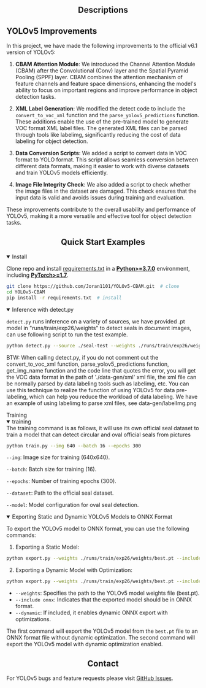 ## <div align="center">Descriptions</div>

## YOLOv5 Improvements

In this project, we have made the following improvements to the official v6.1 version of YOLOv5:

1. **CBAM Attention Module**: We introduced the Channel Attention Module (CBAM) after the Convolutional (Conv) layer and the Spatial Pyramid Pooling (SPPF) layer. CBAM combines the attention mechanism of feature channels and feature space dimensions, enhancing the model's ability to focus on important regions and improve performance in object detection tasks.

2. **XML Label Generation**: We modified the detect code to include the `convert_to_voc_xml` function and the `parse_yolov5_predictions` function. These additions enable the use of the pre-trained model to generate VOC format XML label files. The generated XML files can be parsed through tools like labelimg, significantly reducing the cost of data labeling for object detection.

3. **Data Conversion Scripts**: We added a script to convert data in VOC format to YOLO format. This script allows seamless conversion between different data formats, making it easier to work with diverse datasets and train YOLOv5 models efficiently.

4. **Image File Integrity Check**: We also added a script to check whether the image files in the dataset are damaged. This check ensures that the input data is valid and avoids issues during training and evaluation.

These improvements contribute to the overall usability and performance of YOLOv5, making it a more versatile and effective tool for object detection tasks.
## <div align="center">Quick Start Examples</div>

<details open>
<summary>Install</summary>

Clone repo and install [requirements.txt](https://github.com/ultralytics/yolov5/blob/master/requirements.txt) in a
[**Python>=3.7.0**](https://www.python.org/) environment, including
[**PyTorch>=1.7**](https://pytorch.org/get-started/locally/).

```bash
git clone https://github.com/Joran1101/YOLOv5-CBAM.git  # clone
cd YOLOv5-CBAM
pip install -r requirements.txt  # install
```
</details>

<details open>
<summary>Inference with detect.py</summary>

`detect.py` runs inference on a variety of sources, we have provided .pt model in "runs/train/exp26/weights" to detect seals in document images, can use following script to run the test example.
```bash
python detect.py --source ./seal-test --weights ./runs/train/exp26/weights/best.pt
```
BTW: When calling detect.py, if you do not comment out the convert_to_voc_xml function, parse_yolov5_predictions function, get_img_name function and the code line that quotes the error, you will get the VOC data format in the path of './data-gen/xml' xml file, the xml file can be normally parsed by data labeling tools such as labelimg, etc. You can use this technique to realize the function of using YOLOv5 for data pre-labeling, which can help you reduce the workload of data labeling.
     We have an example of using labelimg to parse xml files, see data-gen/labelImg.png

<summary>Training</summary>
</details>

<details open>
<summary>training</summary>
The training command is as follows, it will use its own official seal dataset to train a model that can detect circular and oval official seals from pictures

```bash
python train.py --img 640 --batch 16 --epochs 300
```

`--img`: Image size for training (640x640).

`--batch`: Batch size for training (16).

`--epochs`: Number of training epochs (300).

`--dataset`: Path to the official seal dataset.

`--model`: Model configuration for oval seal detection.

<details open>

<summary>Exporting Static and Dynamic YOLOv5 Models to ONNX Format</summary>

To export the YOLOv5 model to ONNX format, you can use the following commands:

1. Exporting a Static Model:
```bash
python export.py --weights ./runs/train/exp26/weights/best.pt --include onnx
```

2. Exporting a Dynamic Model with Optimization:
```bash
python export.py --weights ./runs/train/exp26/weights/best.pt --include onnx --dynamic
```

- `--weights`: Specifies the path to the YOLOv5 model weights file (best.pt).
- `--include onnx`: Indicates that the exported model should be in ONNX format.
- `--dynamic`: If included, it enables dynamic ONNX export with optimizations.

The first command will export the YOLOv5 model from the `best.pt` file to an ONNX format file without dynamic optimization. The second command will export the YOLOv5 model with dynamic optimization enabled.
</details>

## <div align="center">Contact</div>

For YOLOv5 bugs and feature requests please visit [GitHub Issues](https://github.com/Joran1101/YOLOv5-CBAM/issues). 



